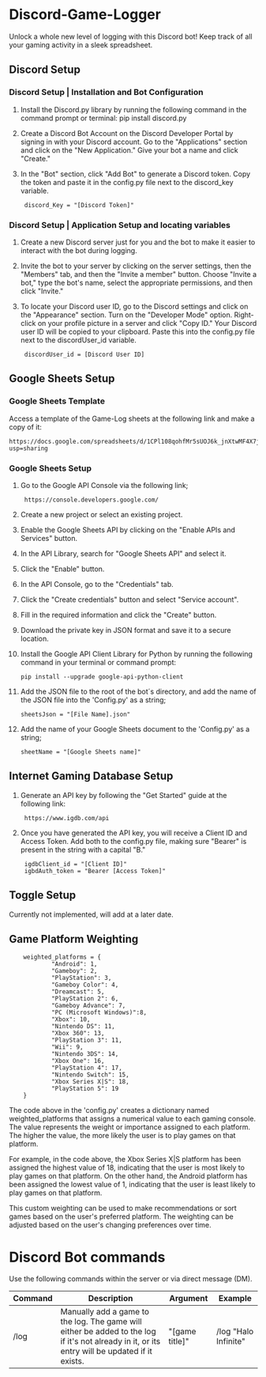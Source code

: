 # Discord-Game-Logger
Unlock a whole new level of logging with this Discord bot! Keep track of all your gaming activity in a sleek spreadsheet.

## Discord Setup

### Discord Setup | Installation and Bot Configuration

1. Install the Discord.py library by running the following command in the command prompt or terminal:
        pip install discord.py

2. Create a Discord Bot Account on the Discord Developer Portal by signing in with your Discord account. Go to the "Applications" section and click on the "New Application." Give your bot a name and click "Create."

3. In the "Bot" section, click "Add Bot" to generate a Discord token. Copy the token and paste it in the config.py file next to the discord_key variable.
    
        discord_Key = "[Discord Token]"

### Discord Setup | Application Setup and locating variables

1. Create a new Discord server just for you and the bot to make it easier to interact with the bot during logging.

2. Invite the bot to your server by clicking on the server settings, then the "Members" tab, and then the "Invite a member" button. Choose "Invite a bot," type the bot's name, select the appropriate permissions, and then click "Invite."

3. To locate your Discord user ID, go to the Discord settings and click on the "Appearance" section. Turn on the "Developer Mode" option. Right-click on your profile picture in a server and click "Copy ID." Your Discord user ID will be copied to your clipboard. Paste this into the config.py file next to the discordUser_id variable.

        discordUser_id = [Discord User ID]

## Google Sheets Setup

### Google Sheets Template

Access a template of the Game-Log sheets at the following link and make a copy of it:

    https://docs.google.com/spreadsheets/d/1CPl108qohfMr5sUOJ6k_jnXtwMF4X7js1d38jUbCv0c/edit?usp=sharing

### Google Sheets Setup

1. Go to the Google API Console via the following link;
        
        https://console.developers.google.com/

2. Create a new project or select an existing project.

3. Enable the Google Sheets API by clicking on the "Enable APIs and Services" button.

4. In the API Library, search for "Google Sheets API" and select it.

5. Click the "Enable" button.

6. In the API Console, go to the "Credentials" tab.

7. Click the "Create credentials" button and select "Service account".

8. Fill in the required information and click the "Create" button.

9. Download the private key in JSON format and save it to a secure location.

10. Install the Google API Client Library for Python by running the following command in your terminal or command prompt:

        pip install --upgrade google-api-python-client

11. Add the JSON file to the root of the bot´s directory, and add the name of the JSON file into the 'Config.py' as a string;
        
        sheetsJson = "[File Name].json"
                
12. Add the name of your Google Sheets document to the 'Config.py' as a string;

        sheetName = "[Google Sheets name]"

## Internet Gaming Database Setup

1. Generate an API key by following the "Get Started" guide at the following link:

        https://www.igdb.com/api
        
2. Once you have generated the API key, you will receive a Client ID and Access Token. Add both to the config.py file, making sure "Bearer" is present in the string with a capital "B."

        igdbClient_id = "[Client ID]"
        igbdAuth_token = "Bearer [Access Token]"
        
## Toggle Setup

Currently not implemented, will add at a later date.

## Game Platform Weighting

        weighted_platforms = {
                "Android": 1,
                "Gameboy": 2,
                "PlayStation": 3,
                "Gameboy Color": 4,
                "Dreamcast": 5,
                "PlayStation 2": 6,
                "Gameboy Advance": 7,
                "PC (Microsoft Windows)":8,
                "Xbox": 10,
                "Nintendo DS": 11,
                "Xbox 360": 13,
                "PlayStation 3": 11,
                "Wii": 9,
                "Nintendo 3DS": 14,
                "Xbox One": 16,
                "PlayStation 4": 17,
                "Nintendo Switch": 15,
                "Xbox Series X|S": 18,
                "PlayStation 5": 19
        }

The code above in the 'config.py' creates a dictionary named weighted_platforms that assigns a numerical value to each gaming console. The value represents the weight or importance assigned to each platform. The higher the value, the more likely the user is to play games on that platform.

For example, in the code above, the Xbox Series X|S platform has been assigned the highest value of 18, indicating that the user is most likely to play games on that platform. On the other hand, the Android platform has been assigned the lowest value of 1, indicating that the user is least likely to play games on that platform.

This custom weighting can be used to make recommendations or sort games based on the user's preferred platform. The weighting can be adjusted based on the user's changing preferences over time.

# Discord Bot commands

Use the following commands within the server or via direct message (DM).

| Command  | Description | Argument  | Example |
| ------------- | ------------- |------------- | ------------- |
| /log  | Manually add a game to the log. The game will either be added to the log if it's not already in it, or its entry will be updated if it exists. | "[game title]"  | /log "Halo Infinite"  |
